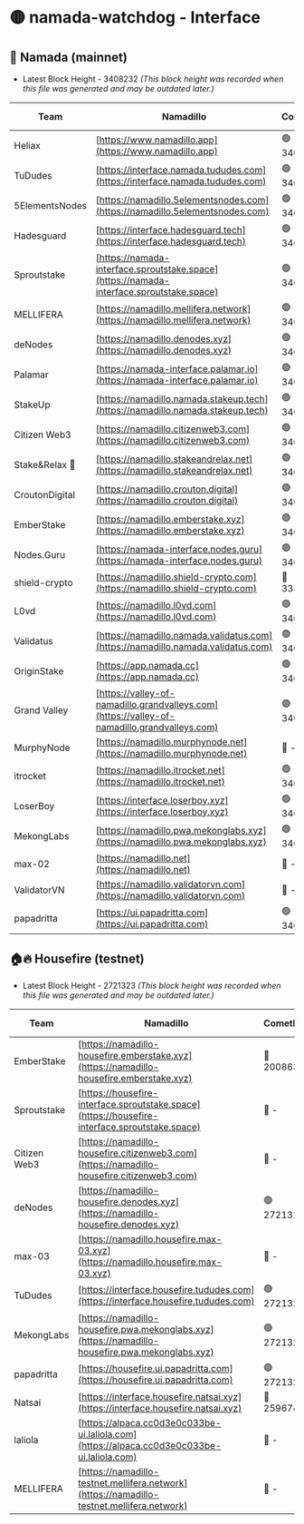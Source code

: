 # 🟡 namada-watchdog - Interface

## 🚀 Namada (mainnet)
- Latest Block Height - 3408232 *(This block height was recorded when this file was generated and may be outdated later.)*

| Team | Namadillo | CometBFT | Indexer | MASP Indexer |
|-|-|-|-|-|
| Heliax | [https://www.namadillo.app](https://www.namadillo.app) | 🟢 3408209 | 🟢 3408209 | 🟢 3408209 |
| TuDudes | [https://interface.namada.tududes.com](https://interface.namada.tududes.com) | 🟢 3408208 | 🟢 3408207 | 🟢 3408206 |
| 5ElementsNodes | [https://namadillo.5elementsnodes.com](https://namadillo.5elementsnodes.com) | 🟢 3408210 | 🟢 3408209 | 🟢 3408210 |
| Hadesguard | [https://interface.hadesguard.tech](https://interface.hadesguard.tech) | 🟢 3408210 | 🟢 3408210 | 🟢 3408210 |
| Sproutstake | [https://namada-interface.sproutstake.space](https://namada-interface.sproutstake.space) | 🟢 3408211 | 🟢 3408211 | 🟢 3408211 |
| MELLIFERA | [https://namadillo.mellifera.network](https://namadillo.mellifera.network) | 🟢 3408212 | 🟢 3408211 | 🟢 3408211 |
| deNodes | [https://namadillo.denodes.xyz](https://namadillo.denodes.xyz) | 🟢 3408212 | 🟢 3408212 | 🟢 3408212 |
| Palamar | [https://namada-interface.palamar.io](https://namada-interface.palamar.io) | 🟢 3408213 | 🟢 3408213 | 🟢 3408212 |
| StakeUp | [https://namadillo.namada.stakeup.tech](https://namadillo.namada.stakeup.tech) | 🟢 3408213 | 🟢 3408213 | 🟢 3408214 |
| Citizen Web3 | [https://namadillo.citizenweb3.com](https://namadillo.citizenweb3.com) | 🟢 3408214 | 🟢 3408214 | 🟢 3408214 |
| Stake&Relax 🦥 | [https://namadillo.stakeandrelax.net](https://namadillo.stakeandrelax.net) | 🟢 3408215 | 🟢 3408214 | 🟢 3408215 |
| CroutonDigital | [https://namadillo.crouton.digital](https://namadillo.crouton.digital) | 🟢 3408215 | 🟢 3408215 | 🟢 3408215 |
| EmberStake | [https://namadillo.emberstake.xyz](https://namadillo.emberstake.xyz) | 🟢 3408216 | 🟢 3408215 | 🟢 3408216 |
| Nodes.Guru | [https://namada-interface.nodes.guru](https://namada-interface.nodes.guru) | 🟢 3408216 | 🟢 3408216 | 🟢 3408216 |
| shield-crypto | [https://namadillo.shield-crypto.com](https://namadillo.shield-crypto.com) | 🔴 3387110 | 🔴 - | 🔴 - |
| L0vd | [https://namadillo.l0vd.com](https://namadillo.l0vd.com) | 🟢 3408221 | 🟢 3408221 | 🟢 3408221 |
| Validatus | [https://namadillo.namada.validatus.com](https://namadillo.namada.validatus.com) | 🟢 3408222 | 🟢 3408222 | 🟢 3408222 |
| OriginStake | [https://app.namada.cc](https://app.namada.cc) | 🟢 3408223 | 🟢 3408223 | 🟢 3408222 |
| Grand Valley | [https://valley-of-namadillo.grandvalleys.com](https://valley-of-namadillo.grandvalleys.com) | 🟢 3408223 | 🔴 3380816 | 🟢 3408224 |
| MurphyNode | [https://namadillo.murphynode.net](https://namadillo.murphynode.net) | 🔴 - | 🔴 - | 🔴 - |
| itrocket | [https://namadillo.itrocket.net](https://namadillo.itrocket.net) | 🟢 3408227 | 🟢 3408226 | 🟢 3408227 |
| LoserBoy | [https://interface.loserboy.xyz](https://interface.loserboy.xyz) | 🟢 3408227 | 🟢 3408227 | 🟢 3408227 |
| MekongLabs | [https://namadillo.pwa.mekonglabs.xyz](https://namadillo.pwa.mekonglabs.xyz) | 🟢 3408228 | 🟢 3408227 | 🟢 3408228 |
| max-02 | [https://namadillo.net](https://namadillo.net) | 🔴 - | 🔴 - | 🔴 - |
| ValidatorVN | [https://namadillo.validatorvn.com](https://namadillo.validatorvn.com) | 🔴 - | 🔴 - | 🔴 - |
| papadritta | [https://ui.papadritta.com](https://ui.papadritta.com) | 🟢 3408232 | 🟢 3408232 | 🔴 - |

## 🏠🔥 Housefire (testnet)
- Latest Block Height - 2721323 *(This block height was recorded when this file was generated and may be outdated later.)*

| Team | Namadillo | CometBFT | Indexer | MASP Indexer |
|-|-|-|-|-|
| EmberStake | [https://namadillo-housefire.emberstake.xyz](https://namadillo-housefire.emberstake.xyz) | 🔴 2008636 | 🔴 - | 🔴 - |
| Sproutstake | [https://housefire-interface.sproutstake.space](https://housefire-interface.sproutstake.space) | 🔴 - | 🔴 - | 🔴 - |
| Citizen Web3 | [https://namadillo-housefire.citizenweb3.com](https://namadillo-housefire.citizenweb3.com) | 🔴 - | 🔴 - | 🔴 - |
| deNodes | [https://namadillo-housefire.denodes.xyz](https://namadillo-housefire.denodes.xyz) | 🟢 2721313 | 🟢 2721313 | 🟢 2721313 |
| max-03 | [https://namadillo.housefire.max-03.xyz](https://namadillo.housefire.max-03.xyz) | 🔴 - | 🔴 - | 🔴 - |
| TuDudes | [https://interface.housefire.tududes.com](https://interface.housefire.tududes.com) | 🟢 2721322 | 🟢 2721322 | 🟢 2721322 |
| MekongLabs | [https://namadillo-housefire.pwa.mekonglabs.xyz](https://namadillo-housefire.pwa.mekonglabs.xyz) | 🟢 2721322 | 🟢 2721322 | 🟢 2721322 |
| papadritta | [https://housefire.ui.papadritta.com](https://housefire.ui.papadritta.com) | 🟢 2721323 | 🟢 2721323 | 🟢 2721323 |
| Natsai | [https://interface.housefire.natsai.xyz](https://interface.housefire.natsai.xyz) | 🔴 2596741 | 🔴 2596741 | 🔴 2596741 |
| laliola | [https://alpaca.cc0d3e0c033be-ui.laliola.com](https://alpaca.cc0d3e0c033be-ui.laliola.com) | 🔴 - | 🔴 - | 🔴 - |
| MELLIFERA | [https://namadillo-testnet.mellifera.network](https://namadillo-testnet.mellifera.network) | 🔴 - | 🟢 2721326 | 🔴 2607259 |

